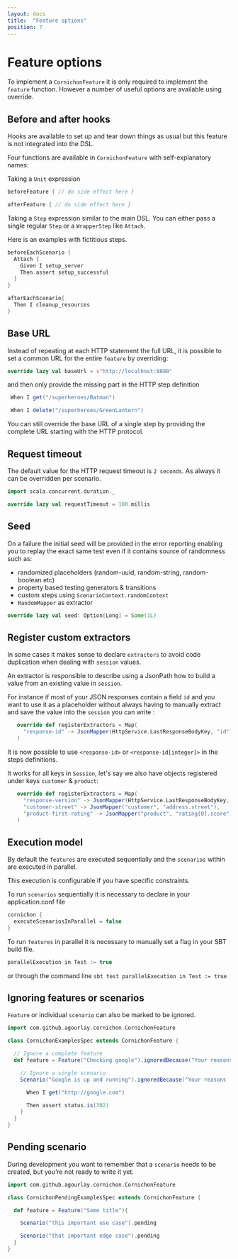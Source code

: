 ```yaml
---
layout: docs
title:  "Feature options"
position: 7
---
```


# Feature options

To implement a `CornichonFeature` it is only required to implement the `feature` function. However a number of useful options are available using override.

## Before and after hooks

Hooks are available to set up and tear down things as usual but this feature is not integrated into the DSL.

Four functions are available in `CornichonFeature` with self-explanatory names:

Taking a `Unit` expression

```scala
beforeFeature { // do side effect here }

afterFeature { // do side effect here }
```

Taking a `Step` expression similar to the main DSL. You can either pass a single regular `Step` or a `WrapperStep` like `Attach`.

Here is an examples with fictitious steps.

```scala
beforeEachScenario {
  Attach {
    Given I setup_server
    Then assert setup_successful
  }
}

afterEachScenario{
  Then I cleanup_resources
}
```

## Base URL

Instead of repeating at each HTTP statement the full URL, it is possible to set a common URL for the entire ```feature``` by overriding:

```scala
override lazy val baseUrl = s"http://localhost:8080"

```

and then only provide the missing part in the HTTP step definition

```scala
 When I get("/superheroes/Batman")

 When I delete("/superheroes/GreenLantern")
```

You can still override the base URL of a single step by providing the complete URL starting with the HTTP protocol.

## Request timeout

The default value for the HTTP request timeout is `2 seconds`. As always it can be overridden per scenario.

```scala
import scala.concurrent.duration._

override lazy val requestTimeout = 100.millis
```

## Seed

On a failure the initial seed will be provided in the error reporting enabling you to replay the exact same test even if it contains source of randomness such as:

  - randomized placeholders (random-uuid, random-string, random-boolean etc)
  - property based testing generators & transitions
  - custom steps using `ScenarioContext.randomContext`
  - `RandomMapper` as extractor

```scala
override lazy val seed: Option[Long] = Some(1L)
```

## Register custom extractors

In some cases it makes sense to declare `extractors` to avoid code duplication when dealing with `session` values.

An extractor is responsible to describe using a JsonPath how to build a value from an existing value in `session`.

For instance if most of your JSON responses contain a field `id` and you want to use it as a placeholder without always having to manually extract and save the value into the ```session``` you can write :

```scala
   override def registerExtractors = Map(
     "response-id" -> JsonMapper(HttpService.LastResponseBodyKey, "id")
   )
```

It is now possible to use `<response-id>` or `<response-id[integer]>` in the steps definitions.

It works for all keys in `Session`, let's say we also have objects registered under keys `customer` & `product`:


```scala
   override def registerExtractors = Map(
     "response-version" -> JsonMapper(HttpService.LastResponseBodyKey, "version"),
     "customer-street" -> JsonMapper("customer", "address.street"),
     "product-first-rating" -> JsonMapper("product", "rating[0].score")
   )
```


## Execution model

By default the `features` are executed sequentially and the `scenarios` within are executed in parallel.

This execution is configurable if you have specific constraints.

To run `scenarios` sequentially it is necessary to declare in your application.conf file

```scala
cornichon {
  executeScenariosInParallel = false
}
```

To run `features` in parallel it is necessary to manually set a flag in your SBT build file.

```scala
parallelExecution in Test := true
```

or through the command line `sbt test parallelExecution in Test := true`

## Ignoring features or scenarios

`Feature` or individual `scenario` can also be marked to be ignored.

```scala mdoc:silent
import com.github.agourlay.cornichon.CornichonFeature

class CornichonExamplesSpec extends CornichonFeature {

  // Ignore a complete feature
  def feature = Feature("Checking google").ignoredBecause("Your reasons ..."){

    // Ignore a single scenario
    Scenario("Google is up and running").ignoredBecause("Your reasons ..."){

      When I get("http://google.com")

      Then assert status.is(302)
    }
  }
}
```

## Pending scenario

During development you want to remember that a `scenario` needs to be created, but you’re not ready to write it yet.

```scala mdoc:silent
import com.github.agourlay.cornichon.CornichonFeature

class CornichonPendingExamplesSpec extends CornichonFeature {

  def feature = Feature("Some title"){

    Scenario("this important use case").pending

    Scenario("that important edge case").pending
  }
}
```


